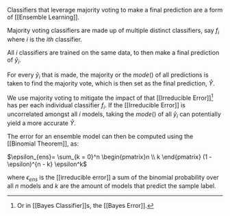 Classifiers that leverage majority voting to make a final prediction are a form of [[Ensemble Learning]].

Majority voting classifiers are made up of multiple distinct classifiers, say $f_i$ where $i$ is the $ith$ classifier.

All $i$ classifiers are trained on the same data, to then make a final prediction of $\hat{y}_i$.

For every $\hat{y}_i$ that is made, the majority or the $mode()$ of all predictions is taken to find the majority vote, which is then set as the final prediction, $\hat{Y}$.

We use majority voting to mitigate the impact of that [[Irreducible Error]][^1] has per each individual classifier $f_i$. If the [[Irreducible Error]] is uncorrelated amongst all $i$ models, taking the $mode()$ of all $\hat{y}_i$ can potentially yield a more accurate $\hat{Y}$.

The error for an ensemble model can then be computed using the [[Binomial Theorem]], as:

$\epsilon_{ens}= \sum_{k = 0}^n \begin{pmatrix}n \\ k \end{pmatrix} (1 - \epsilon)^{n - k} \epsilon^k$

where $\epsilon_{ens}$ is the [[irreducible error]] a sum of the binomial probability over all $n$ models and $k$ are the amount of models that predict the sample label.

[^1]: Or in [[Bayes Classifier]]s, the [[Bayes Error]].